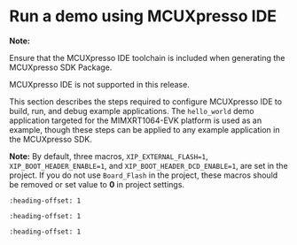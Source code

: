 # Run a demo using MCUXpresso IDE

**Note:**

Ensure that the MCUXpresso IDE toolchain is included when generating the MCUXpresso SDK Package.

MCUXpresso IDE is not supported in this release.

This section describes the steps required to configure MCUXpresso IDE to build, run, and debug example applications. The `hello_world` demo application targeted for the MIMXRT1064-EVK platform is used as an example, though these steps can be applied to any example application in the MCUXpresso SDK.

**Note:** By default, three macros, `XIP_EXTERNAL_FLASH=1`, `XIP_BOOT_HEADER_ENABLE=1`, and `XIP_BOOT_HEADER_DCD_ENABLE=1`, are set in the project. If you do not use `Board_Flash` in the project, these macros should be removed or set value to **0** in project settings.


```{include} ../topics/select_the_workspace_location.md
:heading-offset: 1
```

```{include} ../topics/build_an_example_application.md
:heading-offset: 1
```

```{include} ../topics/run_an_example_application_003.md
:heading-offset: 1
```

